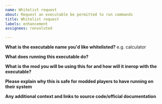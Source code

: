 ```yaml
---
name: Whitelist request
about: Request an executable be permitted to run commands
title: Whitelist request
labels: enhancement
assignees: ronvoluted

---
```


**What is the executable name you'd like whitelisted?**
e.g. calculator

**What does running this executable do?**

**What is the mod you will be using this for and how will it inerop with the executable?**

**Please explain why this is safe for modded players to have running on their system**

**Any additional context and links to source code/official documentation**
